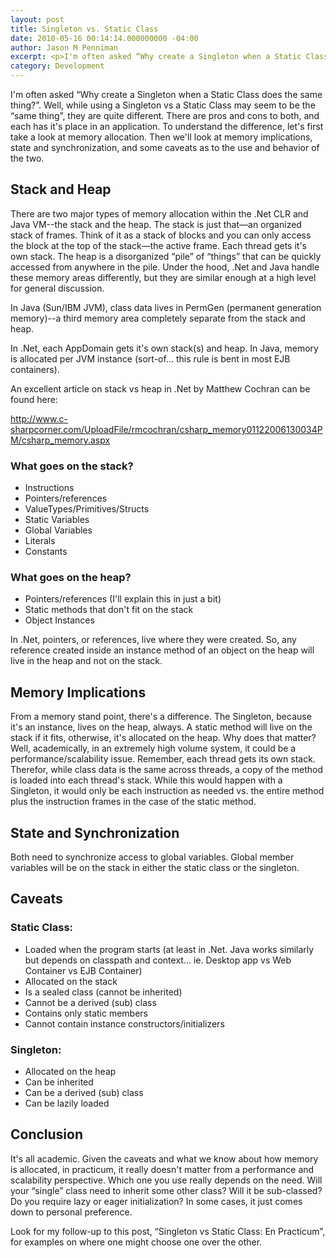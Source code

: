 ```yaml
---
layout: post
title: Singleton vs. Static Class
date: 2010-05-16 00:14:14.000000000 -04:00
author: Jason M Penniman
excerpt: <p>I'm often asked “Why create a Singleton when a Static Class does the same thing?”.  Well, while using a Singleton vs a Static Class may seem to be the “same thing”, they are quite different.  There are pros and cons to both, and each has it's place in an application.  To understand the difference, let's first take a look at memory allocation.  Then we'll look at memory implications, state and synchronization, and some caveats as to the use and behavior of the two.</p>
category: Development
---
```

I'm often asked “Why create a Singleton when a Static Class does the same thing?”.  Well, while using a Singleton vs a Static Class may seem to be the “same thing”, they are quite different.  There are pros and cons to both, and each has it's place in an application.  To understand the difference, let's first take a look at memory allocation.  Then we'll look at memory implications, state and synchronization, and some caveats as to the use and behavior of the two.

## Stack and Heap

There are two major types of memory allocation within the .Net CLR and Java VM--the stack and the heap.  The stack is just that—an organized stack of frames.  Think of it as a stack of blocks and you can only access the block at the top of the stack—the active frame.  Each thread gets it's own stack.  The heap is a disorganized “pile” of “things” that can be quickly accessed from anywhere in the pile.  Under the hood, .Net and Java handle these memory areas differently, but they are similar enough at a high level for general discussion.

In Java (Sun/IBM JVM), class data lives in PermGen (permanent generation memory)--a third memory area completely separate from the stack and heap.

In .Net, each AppDomain gets it's own stack(s) and heap.  In Java, memory is allocated per JVM instance (sort-of... this rule is bent in most EJB containers).

An excellent article on stack vs heap in .Net by Matthew Cochran can be found here:

<a href="http://www.c-sharpcorner.com/UploadFile/rmcochran/csharp_memory01122006130034PM/csharp_memory.aspx">http://www.c-sharpcorner.com/UploadFile/rmcochran/csharp_memory01122006130034PM/csharp_memory.aspx</a>

<a href="http://www.c-sharpcorner.com/UploadFile/rmcochran/csharp_memory01122006130034PM/csharp_memory.aspx"></a>

<a href="http://www.c-sharpcorner.com/UploadFile/rmcochran/csharp_memory01122006130034PM/csharp_memory.aspx"></a>


### What goes on the stack?

<ul>
<li>Instructions</li>
<li>Pointers/references</li>
<li>ValueTypes/Primitives/Structs</li>
<li>Static Variables</li>
<li>Global Variables</li>
<li>Literals</li>
<li>Constants</li>
</ul>

### What goes on the heap?

<ul>
<li>Pointers/references (I'll explain this in just a bit)</li>
<li>Static methods that don't fit on the stack</li>
<li>Object Instances</li>
</ul>

In .Net, pointers, or references, live where they were created.  So, any reference created inside an instance method of an object on the heap will live in the heap and not on the stack.


## Memory Implications
From a memory stand point, there's a difference.  The Singleton, because it's an instance, lives on the heap, always.  A static method will live on the stack if it fits, otherwise, it's allocated on the heap.  Why does that matter?  Well, academically, in an extremely high volume system, it could be a performance/scalability issue.  Remember, each thread gets its own stack.  Therefor, while class data is the same across threads, a copy of the method is loaded into each thread's stack.  While this would happen with a Singleton, it would only be each instruction as needed vs. the entire method plus the instruction frames in the case of the static method.


## State and Synchronization

Both need to synchronize access to global variables. Global member variables will be on the stack in either the static class or the singleton.

## Caveats

### Static Class:

* Loaded when the program starts (at least in .Net.  Java works similarly but depends on classpath and context... ie. Desktop app vs Web Container vs EJB Container)
* Allocated on the stack
* Is a sealed class (cannot be inherited)
* Cannot be a derived (sub) class
* Contains only static members
* Cannot contain instance constructors/initializers

### Singleton:

* Allocated on the heap
* Can be inherited
* Can be a derived (sub) class
* Can be lazily loaded

## Conclusion

It's all academic.  Given the caveats and what we know about how memory is allocated, in practicum, it really doesn't matter from a performance and scalability perspective.  Which one you use really depends on the need.  Will your “single” class need to inherit some other class?  Will it be sub-classed?  Do you require lazy or eager initialization?  In some cases, it just comes down to personal preference.

Look for my follow-up to this post, “Singleton vs Static Class: En Practicum”, for examples on where one might choose one over the other.
